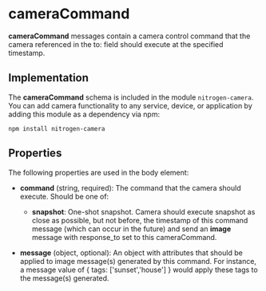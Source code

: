 # cameraCommand

<b>cameraCommand</b> messages contain a camera control command that the camera referenced in the to: field should execute at the specified timestamp. 

## Implementation

The <b>cameraCommand</b> schema is included in the module `nitrogen-camera`. You can add camera functionality to any service, device, or application by adding this module as a dependency via npm:

`npm install nitrogen-camera`

## Properties

The following properties are used in the body element:

* <b>command</b> (string, required): The command that the camera should execute. Should be one of:
    * <b>snapshot</b>: One-shot snapshot. Camera should execute snapshot as close as possible, but not before, the timestamp of this command message (which can occur in the future) and send an <b>image</b> message with response_to set to this cameraCommand.

* <b>message</b> (object, optional): An object with attributes that should be applied to image message(s) generated by this command. For instance, a message value of { tags: ['sunset','house'] } would apply these tags to the message(s) generated.